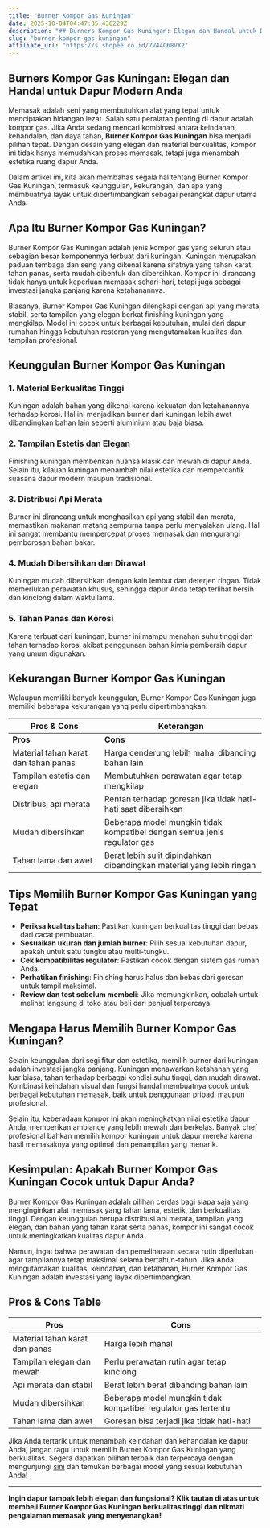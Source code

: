 ```yaml
---
title: "Burner Kompor Gas Kuningan"
date: 2025-10-04T04:47:35.430229Z
description: "## Burners Kompor Gas Kuningan: Elegan dan Handal untuk Dapur Modern Anda..."
slug: "burner-kompor-gas-kuningan"
affiliate_url: "https://s.shopee.co.id/7V44C68VX2"
---
```

## Burners Kompor Gas Kuningan: Elegan dan Handal untuk Dapur Modern Anda

Memasak adalah seni yang membutuhkan alat yang tepat untuk menciptakan hidangan lezat. Salah satu peralatan penting di dapur adalah kompor gas. Jika Anda sedang mencari kombinasi antara keindahan, kehandalan, dan daya tahan, **Burner Kompor Gas Kuningan** bisa menjadi pilihan tepat. Dengan desain yang elegan dan material berkualitas, kompor ini tidak hanya memudahkan proses memasak, tetapi juga menambah estetika ruang dapur Anda.

Dalam artikel ini, kita akan membahas segala hal tentang Burner Kompor Gas Kuningan, termasuk keunggulan, kekurangan, dan apa yang membuatnya layak untuk dipertimbangkan sebagai perangkat dapur utama Anda.

## Apa Itu Burner Kompor Gas Kuningan?

Burner Kompor Gas Kuningan adalah jenis kompor gas yang seluruh atau sebagian besar komponennya terbuat dari kuningan. Kuningan merupakan paduan tembaga dan seng yang dikenal karena sifatnya yang tahan karat, tahan panas, serta mudah dibentuk dan dibersihkan. Kompor ini dirancang tidak hanya untuk keperluan memasak sehari-hari, tetapi juga sebagai investasi jangka panjang karena ketahanannya.

Biasanya, Burner Kompor Gas Kuningan dilengkapi dengan api yang merata, stabil, serta tampilan yang elegan berkat finishing kuningan yang mengkilap. Model ini cocok untuk berbagai kebutuhan, mulai dari dapur rumahan hingga kebutuhan restoran yang mengutamakan kualitas dan tampilan profesional.

## Keunggulan Burner Kompor Gas Kuningan

### 1. Material Berkualitas Tinggi
Kuningan adalah bahan yang dikenal karena kekuatan dan ketahanannya terhadap korosi. Hal ini menjadikan burner dari kuningan lebih awet dibandingkan bahan lain seperti aluminium atau baja biasa.

### 2. Tampilan Estetis dan Elegan
Finishing kuningan memberikan nuansa klasik dan mewah di dapur Anda. Selain itu, kilauan kuningan menambah nilai estetika dan mempercantik suasana dapur modern maupun tradisional.

### 3. Distribusi Api Merata
Burner ini dirancang untuk menghasilkan api yang stabil dan merata, memastikan makanan matang sempurna tanpa perlu menyalakan ulang. Hal ini sangat membantu mempercepat proses memasak dan mengurangi pemborosan bahan bakar.

### 4. Mudah Dibersihkan dan Dirawat
Kuningan mudah dibersihkan dengan kain lembut dan deterjen ringan. Tidak memerlukan perawatan khusus, sehingga dapur Anda tetap terlihat bersih dan kinclong dalam waktu lama.

### 5. Tahan Panas dan Korosi
Karena terbuat dari kuningan, burner ini mampu menahan suhu tinggi dan tahan terhadap korosi akibat penggunaan bahan kimia pembersih dapur yang umum digunakan.

## Kekurangan Burner Kompor Gas Kuningan

Walaupun memiliki banyak keunggulan, Burner Kompor Gas Kuningan juga memiliki beberapa kekurangan yang perlu dipertimbangkan:

| Pros & Cons                                         | Keterangan                                                                 |
|-----------------------------------------------------|----------------------------------------------------------------------------|
| **Pros**                                            | **Cons**                                                                    |
| Material tahan karat dan tahan panas               | Harga cenderung lebih mahal dibanding bahan lain                          |
| Tampilan estetis dan elegan                        | Membutuhkan perawatan agar tetap mengkilap                               |
| Distribusi api merata                              | Rentan terhadap goresan jika tidak hati-hati saat dibersihkan          |
| Mudah dibersihkan                                | Beberapa model mungkin tidak kompatibel dengan semua jenis regulator gas  |
| Tahan lama dan awet                                | Berat lebih sulit dipindahkan dibandingkan material yang lebih ringan    |

## Tips Memilih Burner Kompor Gas Kuningan yang Tepat

- **Periksa kualitas bahan**: Pastikan kuningan berkualitas tinggi dan bebas dari cacat pembuatan.
- **Sesuaikan ukuran dan jumlah burner**: Pilih sesuai kebutuhan dapur, apakah untuk satu tungku atau multi-tungku.
- **Cek kompatibilitas regulator**: Pastikan cocok dengan sistem gas rumah Anda.
- **Perhatikan finishing**: Finishing harus halus dan bebas dari goresan untuk tampil maksimal.
- **Review dan test sebelum membeli**: Jika memungkinkan, cobalah untuk melihat langsung di toko atau beli dari penjual terpercaya.

## Mengapa Harus Memilih Burner Kompor Gas Kuningan?

Selain keunggulan dari segi fitur dan estetika, memilih burner dari kuningan adalah investasi jangka panjang. Kuningan menawarkan ketahanan yang luar biasa, tahan terhadap berbagai kondisi suhu tinggi, dan mudah dirawat. Kombinasi keindahan visual dan fungsi handal membuatnya cocok untuk berbagai kebutuhan memasak, baik untuk penggunaan pribadi maupun profesional.

Selain itu, keberadaan kompor ini akan meningkatkan nilai estetika dapur Anda, memberikan ambiance yang lebih mewah dan berkelas. Banyak chef profesional bahkan memilih kompor kuningan untuk dapur mereka karena hasil memasaknya yang optimal dan penampilan yang menarik.

## Kesimpulan: Apakah Burner Kompor Gas Kuningan Cocok untuk Dapur Anda?

Burner Kompor Gas Kuningan adalah pilihan cerdas bagi siapa saja yang menginginkan alat memasak yang tahan lama, estetik, dan berkualitas tinggi. Dengan keunggulan berupa distribusi api merata, tampilan yang elegan, dan bahan yang tahan karat serta panas, kompor ini sangat cocok untuk meningkatkan kualitas dapur Anda.

Namun, ingat bahwa perawatan dan pemeliharaan secara rutin diperlukan agar tampilannya tetap maksimal selama bertahun-tahun. Jika Anda mengutamakan kualitas, keindahan, dan ketahanan, Burner Kompor Gas Kuningan adalah investasi yang layak dipertimbangkan.

## Pros & Cons Table

| Pros | Cons |
|---------|--------|
| Material tahan karat dan panas | Harga lebih mahal |
| Tampilan elegan dan mewah | Perlu perawatan rutin agar tetap kinclong |
| Api merata dan stabil | Berat lebih berat dibanding bahan lain |
| Mudah dibersihkan | Beberapa model mungkin tidak kompatibel regulator gas tertentu |
| Tahan lama dan awet | Goresan bisa terjadi jika tidak hati-hati |

Jika Anda tertarik untuk menambah keindahan dan kehandalan ke dapur Anda, jangan ragu untuk memilih Burner Kompor Gas Kuningan yang berkualitas. Segera dapatkan pilihan terbaik dan terpercaya dengan mengunjungi [sini](https://s.shopee.co.id/7V44C68VX2) dan temukan berbagai model yang sesuai kebutuhan Anda!

---

**Ingin dapur tampak lebih elegan dan fungsional? Klik tautan di atas untuk membeli Burner Kompor Gas Kuningan berkualitas tinggi dan nikmati pengalaman memasak yang menyenangkan!**